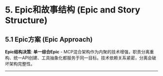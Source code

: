 # 5. Epic和故事结构 (Epic and Story Structure)

## 5.1 Epic方案 (Epic Approach)
**Epic结构决策**: **单一综合Epic** - MCP混合架构作为内聚的技术增强，职责分离重构、统一API创建、工具抽象化都服务于同一目标。技术依赖关系紧密，分离会破坏架构完整性。

---
